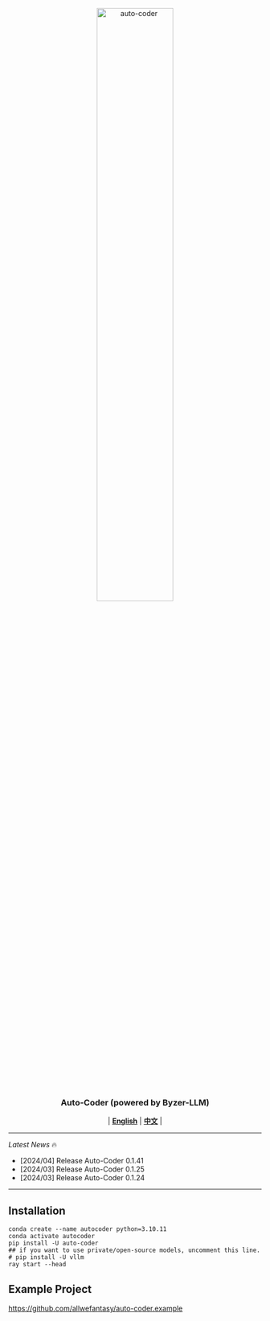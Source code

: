 <p align="center">
  <picture>    
    <img alt="auto-coder" src="./logo/auto-coder.jpeg" width=55%>
  </picture>
</p>

<h3 align="center">
Auto-Coder (powered by Byzer-LLM)
</h3>

<p align="center">
| <a href="./docs/en"><b>English</b></a> | <a href="./docs/zh"><b>中文</b></a> |

</p>

---

*Latest News* 🔥

- [2024/04] Release Auto-Coder 0.1.41
- [2024/03] Release Auto-Coder 0.1.25
- [2024/03] Release Auto-Coder 0.1.24

---


## Installation

```shell
conda create --name autocoder python=3.10.11
conda activate autocoder
pip install -U auto-coder
## if you want to use private/open-source models, uncomment this line.
# pip install -U vllm
ray start --head
```

## Example Project

https://github.com/allwefantasy/auto-coder.example
